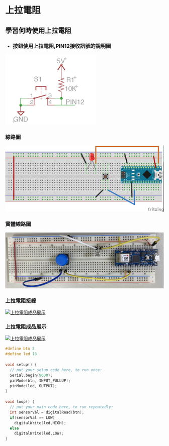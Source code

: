 # 上拉電阻
## 學習何時使用上拉電阻
- ### 按鈕使用上拉電阻,PIN12接收訊號的說明圖

![](button02.png)

### 線路圖
![上拉電阻線路圖](上拉電阻_bb.jpg)

### 實體線路圖
![成品](IMG_0372.jpg)

### 上拉電阻接線
[![上拉電阻成品展示](https://img.youtube.com/vi/y28I-Kwlljg/2.jpg)](https://youtu.be/y28I-Kwlljg)

### 上拉電阻成品展示
[![上拉電阻成品展示](https://img.youtube.com/vi/_LYhqSXSdy8/1.jpg)](https://youtu.be/_LYhqSXSdy8)



```C++
#define btn 2
#define led 13

void setup() {
  // put your setup code here, to run once:
  Serial.begin(9600);
  pinMode(btn, INPUT_PULLUP);
  pinMode(led, OUTPUT);
}

void loop() {
  // put your main code here, to run repeatedly:
  int sensorVal = digitalRead(btn);
  if(sensorVal == LOW)
    digitalWrite(led,HIGH);
  else
    digitalWrite(led,LOW);
}
```

